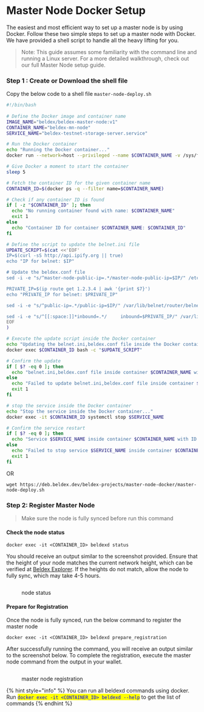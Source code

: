 # Master Node Docker Setup

The easiest and most efficient way to set up a master node is by using Docker. Follow these two simple steps to set up a master node with Docker. We have provided a shell script to handle all the heavy lifting for you.

> Note: This guide assumes some familiarity with the command line and running a Linux server. For a more detailed walkthrough, check out our full Master Node setup guide.

### Step 1 :  Create or Download the shell file

Copy the below code to a shell file `master-node-deploy.sh`&#x20;

```sh
#!/bin/bash
  
# Define the Docker image and container name
IMAGE_NAME="beldex/beldex-master-node:v1"
CONTAINER_NAME="beldex-mn-node"
SERVICE_NAME="beldex-testnet-storage-server.service"

# Run the Docker container
echo "Running the Docker container..."
docker run --network=host --privileged --name $CONTAINER_NAME -v /sys/fs/cgroup:/sys/fs/cgroup:ro -d $IMAGE_NAME

# Give Docker a moment to start the container
sleep 5

# Fetch the container ID for the given container name
CONTAINER_ID=$(docker ps -q --filter name=$CONTAINER_NAME)

# Check if any container ID is found
if [ -z "$CONTAINER_ID" ]; then
  echo "No running container found with name: $CONTAINER_NAME"
  exit 1
else
  echo "Container ID for container $CONTAINER_NAME: $CONTAINER_ID"
fi

# Define the script to update the belnet.ini file
UPDATE_SCRIPT=$(cat <<'EOF'
IP=$(curl -sS http://api.ipify.org || true)
echo "IP for belnet: $IP"

# Update the beldex.conf file
sed -i -e "s/^master-node-public-ip=.*/master-node-public-ip=$IP/" /etc/beldex/beldex.conf

PRIVATE_IP=$(ip route get 1.2.3.4 | awk '{print $7}')
echo "PRIVATE_IP for belnet: $PRIVATE_IP"

sed -i -e "s/^public-ip=.*/public-ip=$IP/" /var/lib/belnet/router/belnet.ini

sed -i -e "s/^[[:space:]]*inbound=.*/     inbound=$PRIVATE_IP/" /var/lib/belnet/router/belnet.ini
EOF
)

# Execute the update script inside the Docker container
echo "Updating the belnet.ini,beldex.conf file inside the Docker container..."
docker exec $CONTAINER_ID bash -c "$UPDATE_SCRIPT"

# Confirm the update
if [ $? -eq 0 ]; then
  echo "belnet.ini,beldex.conf file inside container $CONTAINER_NAME with ID $CONTAINER_ID has been updated successfully."
else
  echo "Failed to update belnet.ini,beldex.conf file inside container $CONTAINER_NAME with ID $CONTAINER_ID."
  exit 1
fi

# stop the service inside the Docker container
echo "Stop the service inside the Docker container..."
docker exec -it $CONTAINER_ID systemctl stop $SERVICE_NAME

# Confirm the service restart
if [ $? -eq 0 ]; then
  echo "Service $SERVICE_NAME inside container $CONTAINER_NAME with ID $CONTAINER_ID has been stoped successfully."
else
  echo "Failed to stop service $SERVICE_NAME inside container $CONTAINER_NAME with ID $CONTAINER_ID."
  exit 1
fi
```

OR

```
wget https://deb.beldex.dev/beldex-projects/master-node-docker/master-node-deploy.sh
```

### Step 2:  Register Master Node

> Make sure the node is fully synced before run this command

#### Check the node status

```
docker exec -it <CONTAINER_ID> beldexd status
```

You should receive an output similar to the screenshot provided. Ensure that the height of your node matches the current network height, which can be verified at [Beldex Explorer](https://explorer.beldex.io). If the heights do not match, allow the node to fully sync, which may take 4-5 hours.

<figure><img src="../../.gitbook/assets/Screenshot 2024-08-05 at 4.58.45 PM.png" alt=""><figcaption><p>node status</p></figcaption></figure>

#### Prepare for Registration

Once the node is fully synced, run the below command to register the master node

```
docker exec -it <CONTAINER_ID> beldexd prepare_registration
```

After successfully running the command, you will receive an output similar to the screenshot below. To complete the registration, execute the master node command from the output in your wallet.

<figure><img src="../../.gitbook/assets/Screenshot 2024-08-05 at 4.58.55 PM.png" alt=""><figcaption><p>master node registration</p></figcaption></figure>



{% hint style="info" %}
You can run all beldexd commands using docker. Run <mark style="color:blue;">`docker exec -it <CONTAINER_ID> beldexd --help`</mark> to get the list of commands
{% endhint %}
